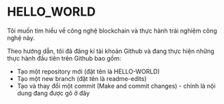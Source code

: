 # HELLO_WORLD

Tôi muốn tìm hiểu về công nghệ blockchain và thực hành trải nghiệm công nghệ này.

Theo hướng dẫn, tôi đã đăng kí tài khoản Github và đang thực hiện những thực hành đầu tiên trên Github bao gồm:
- Tạo một repository mới (đặt tên là HELLO-WORLD)
- Tạo một new branch (đặt tên là readme-edits)
- Tạo và thay đổi một commit (Make and commit changes) - chính là nội dung đang được gõ ở đây 

